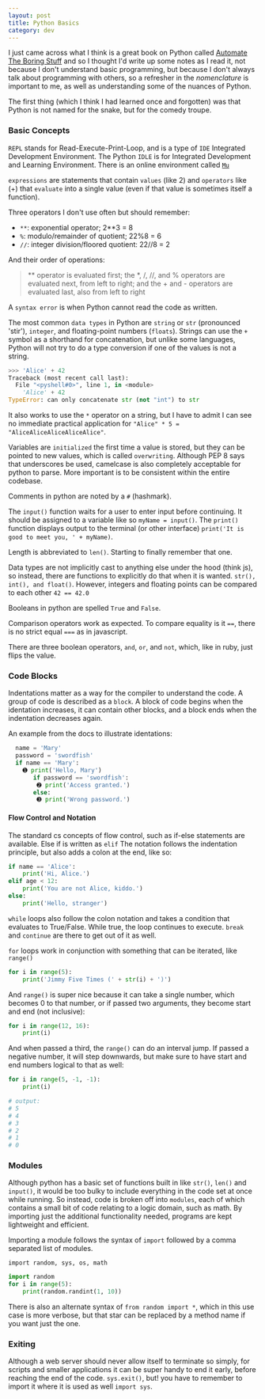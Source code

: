 ```yaml
---
layout: post
title: Python Basics
category: dev
---
```


I just came across what I think is a great book on Python called [Automate The Boring Stuff](https://automatetheboringstuff.com/2e/chapter1/) and so I thought I'd write up some notes as I read it, not because I don't understand basic programming, but because I don't always talk about programming with others, so a refresher in the *nomenclature* is important to me, as well as understanding some of the nuances of Python.

The first thing (which I think I had learned once and forgotten) was that Python is not named for the snake, but for the comedy troupe. 

### Basic Concepts
`REPL` stands for Read-Execute-Print-Loop, and is a type of `IDE` Integrated Development Environment. The Python `IDLE` is for Integrated Development and Learning Environment. There is an online environment called [`Mu`](https://codewith.mu/)

`expressions` are statements that contain `values` (like 2) and `operators` like (+) that `evaluate` into a single value (even if that value is sometimes itself a function).

Three operators I don't use often but should remember:
- `**`: exponential operator; 2**3 = 8
- `%`: modulo/remainder of quotient; 22%8 = 6
- `//`: integer division/floored quotient: 22//8 = 2

And their order of operations:
> ** operator is evaluated first; the *, /, //, and % operators are evaluated next, from left to right; and the + and - operators are evaluated last, also from left to right

A `syntax error` is when Python cannot read the code as written.

The most common `data types` in Python are `string` or `str` (pronounced 'stir'), `integer`, and floating-point numbers (`floats`). Strings can use the `+` symbol as a shorthand for concatenation, but unlike some languages, Python will not try to do a type conversion if one of the values is not a string.

```py
>>> 'Alice' + 42
Traceback (most recent call last):
  File "<pyshell#0>", line 1, in <module>
    'Alice' + 42
TypeError: can only concatenate str (not "int") to str
```

It also works to use the `*` operator on a string, but I have to admit I can see no immediate practical application for `"Alice" * 5 = "AliceAliceAliceAliceAlice"`.

Variables are `initialized` the first time a value is stored, but they can be pointed to new values, which is called `overwriting`. Although PEP 8 says that underscores be used, camelcase is also completely acceptable for python to parse. More important is to be consistent within the entire codebase.

Comments in python are noted by a `#` (hashmark).

The `input()` function waits for a user to enter input before continuing. It should be assigned to a variable like so `myName = input()`. The `print()` function displays output to the terminal (or other interface) `print('It is good to meet you, ' + myName)`.

Length is abbreviated to `len()`. Starting to finally remember that one.

Data types are not implicitly cast to anything else under the hood (think js), so instead, there are functions to explicitly do that when it is wanted. `str(), int(), and float()`. However, integers and floating points can be compared to each other `42 == 42.0`

Booleans in python are spelled `True` and `False`.

Comparison operators work as expected. To compare equality is it `==`, there is no strict equal `===` as in javascript.

There are three boolean operators, `and`, `or`, and `not`, which, like in ruby, just flips the value.

### Code Blocks
Indentations matter as a way for the compiler to understand the code. A group of code is described as a `block`. A block of code begins when the identation increases, it can contain other blocks, and a block ends when the indentation decreases again.

An example from the docs to illustrate identations:
```py
  name = 'Mary'
  password = 'swordfish'
  if name == 'Mary':
    ➊ print('Hello, Mary')
       if password == 'swordfish':
        ➋ print('Access granted.')
       else:
        ➌ print('Wrong password.')

```

#### Flow Control and Notation
The standard cs concepts of flow control, such as if-else statements are available. Else if is written as `elif` The notation follows the indentation principle, but also adds a colon at the end, like so:
```py
if name == 'Alice':
    print('Hi, Alice.')
elif age < 12:
    print('You are not Alice, kiddo.')
else:
    print('Hello, stranger')
```

`while` loops also follow the colon notation and takes a condition that evaluates to True/False. While true, the loop continues to execute. `break` and `continue` are there to get out of it as well.

`for` loops work in conjunction with something that can be iterated, like `range()`
```py
for i in range(5):
    print('Jimmy Five Times (' + str(i) + ')')
```

And `range()` is super nice because it can take a single number, which becomes 0 to that number, or if passed two arguments, they become start and end (not inclusive):
```py
for i in range(12, 16):
    print(i)
```

And when passed a third, the `range()` can do an interval jump. If passed a negative number, it will step downwards, but make sure to have start and end numbers logical to that as well:
```py
for i in range(5, -1, -1):
    print(i)

# output:
# 5
# 4
# 3
# 2
# 1
# 0
```

### Modules
Although python has a basic set of functions built in like `str()`, `len()` and `input()`, it would be too bulky to include everything in the code set at once while running. So instead, code is broken off into `modules`, each of which contains a small bit of code relating to a logic domain, such as math. By importing just the additional functionality needed, programs are kept lightweight and efficient.

Importing a module follows the syntax of `import` followed by a comma separated list of modules. 

`import random, sys, os, math`
```py
import random
for i in range(5):
    print(random.randint(1, 10))
```

There is also an alternate syntax of `from random import *`, which in this use case is more verbose, but that star can be replaced by a method name if you want just the one.

### Exiting
Although a web server should never allow itself to terminate so simply, for scripts and smaller applications it can be super handy to end it early, before reaching the end of the code.
`sys.exit()`, but! you have to remember to import it where it is used as well `import sys`.